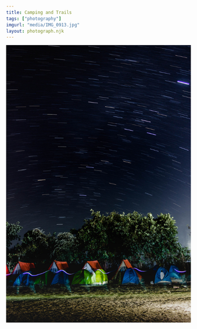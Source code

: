 ```yaml
---
title: Camping and Trails
tags: ["photography"]
imgurl: "media/IMG_0913.jpg"
layout: photograph.njk
---
```

![](media/IMG_0913.jpg)